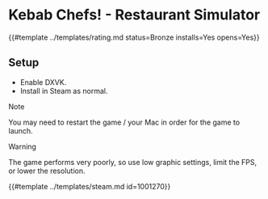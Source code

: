 # Kebab Chefs! - Restaurant Simulator
<!-- script:Aliases [ "Kebab Chefs" ] -->

{{#template ../templates/rating.md status=Bronze installs=Yes opens=Yes}}

## Setup
- Enable DXVK.
- Install in Steam as normal.

> [!NOTE]
> You may need to restart the game / your Mac in order for the game to launch.

> [!WARNING]
> The game performs very poorly, so use low graphic settings, limit the FPS, or lower the resolution.

{{#template ../templates/steam.md id=1001270}}

